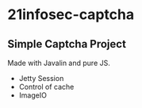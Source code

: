 # 21infosec-captcha

## Simple Captcha Project

Made with Javalin and pure JS.
- Jetty Session
- Control of cache
- ImageIO
